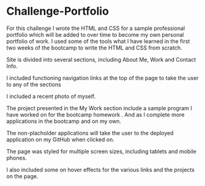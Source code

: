 # Challenge-Portfolio

For this challenge I wrote the HTML and CSS for a sample professional portfolio which will be added to over time to become my own personal portfolio of work.
I used some of the tools what I have learned in the first two weeks of the bootcamp to write the HTML and CSS from scratch.

Site is divided into several sections, including About Me, Work and Contact Info.

I included functioning navigation links at the top of the page to take the user to any of the sections

I included a recent photo of myself.

The project presented in the My Work section include a sample program I have worked on for the bootcamp homework . And as I complete more applications in the bootcamp and on my own.

The non-placholder applications will take the user to the deployed application on my GitHub when clicked on.

The page was styled for multiple screen sizes, including tablets and mobile phones.

I also included some on hover effects for the various links and the projects on the page.